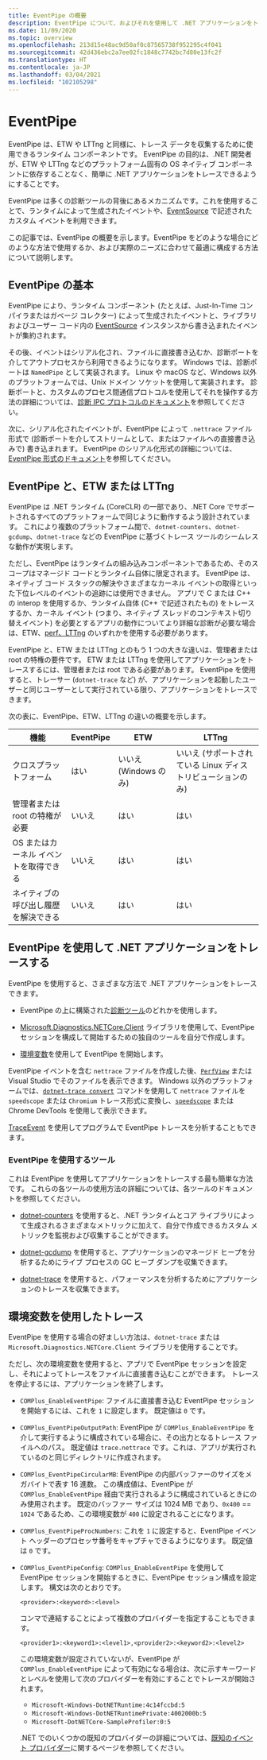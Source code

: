 ```yaml
---
title: EventPipe の概要
description: EventPipe について、およびそれを使用して .NET アプリケーションをトレースし、パフォーマンスの問題を診断する方法について説明します。
ms.date: 11/09/2020
ms.topic: overview
ms.openlocfilehash: 213d15e48ac9d50af0c87565738f952295c4f041
ms.sourcegitcommit: 42d436ebc2a7ee02fc1848c7742bc7d80e13fc2f
ms.translationtype: HT
ms.contentlocale: ja-JP
ms.lasthandoff: 03/04/2021
ms.locfileid: "102105298"
---
```

# <a name="eventpipe"></a>EventPipe

EventPipe は、ETW や LTTng と同様に、トレース データを収集するために使用できるランタイム コンポーネントです。 EventPipe の目的は、.NET 開発者が、ETW や LTTng などのプラットフォーム固有の OS ネイティブ コンポーネントに依存することなく、簡単に .NET アプリケーションをトレースできるようにすることです。

EventPipe は多くの診断ツールの背後にあるメカニズムです。これを使用することで、ランタイムによって生成されたイベントや、[EventSource](xref:System.Diagnostics.Tracing.EventSource) で記述されたカスタム イベントを利用できます。

この記事では、EventPipe の概要を示します。EventPipe をどのような場合にどのような方法で使用するか、および実際のニーズに合わせて最適に構成する方法について説明します。

## <a name="eventpipe-basics"></a>EventPipe の基本

EventPipe により、ランタイム コンポーネント (たとえば、Just-In-Time コンパイラまたはガベージ コレクター) によって生成されたイベントと、ライブラリおよびユーザー コード内の [EventSource](xref:System.Diagnostics.Tracing.EventSource) インスタンスから書き込まれたイベントが集約されます。

その後、イベントはシリアル化され、ファイルに直接書き込むか、診断ポートを介してアウトプロセスから利用できるようになります。 Windows では、診断ポートは `NamedPipe` として実装されます。 Linux や macOS など、Windows 以外のプラットフォームでは、Unix ドメイン ソケットを使用して実装されます。 診断ポートと、カスタムのプロセス間通信プロトコルを使用してそれを操作する方法の詳細については、[診断 IPC プロトコルのドキュメント](https://github.com/dotnet/diagnostics/blob/master/documentation/design-docs/ipc-protocol.md)を参照してください。

次に、シリアル化されたイベントが、EventPipe によって `.nettrace` ファイル形式で (診断ポートを介してストリームとして、またはファイルへの直接書き込みで) 書き込まれます。 EventPipe のシリアル化形式の詳細については、[EventPipe 形式のドキュメント](https://github.com/microsoft/perfview/blob/master/src/TraceEvent/EventPipe/EventPipeFormat.md)を参照してください。

## <a name="eventpipe-vs-etwlttng"></a>EventPipe と、ETW または LTTng

EventPipe は .NET ランタイム (CoreCLR) の一部であり、.NET Core でサポートされるすべてのプラットフォームで同じように動作するよう設計されています。 これにより複数のプラットフォーム間で、`dotnet-counters`、`dotnet-gcdump`、`dotnet-trace` などの EventPipe に基づくトレース ツールのシームレスな動作が実現します。

ただし、EventPipe はランタイムの組み込みコンポーネントであるため、そのスコープはマネージド コードとランタイム自体に限定されます。 EventPipe は、ネイティブ コード スタックの解決やさまざまなカーネル イベントの取得といった下位レベルのイベントの追跡には使用できません。 アプリで C または C++ の interop を使用するか、ランタイム自体 (C++ で記述されたもの) をトレースするか、カーネル イベント (つまり、ネイティブ スレッドのコンテキスト切り替えイベント) を必要とするアプリの動作についてより詳細な診断が必要な場合は、ETW、[perf、LTTng](./trace-perfcollect-lttng.md) のいずれかを使用する必要があります。

EventPipe と、ETW または LTTng とのもう 1 つの大きな違いは、管理者または root の特権の要件です。 ETW または LTTng を使用してアプリケーションをトレースするには、管理者または root である必要があります。 EventPipe を使用すると、トレーサー (`dotnet-trace` など) が、アプリケーションを起動したユーザーと同じユーザーとして実行されている限り、アプリケーションをトレースできます。

次の表に、EventPipe、ETW、LTTng の違いの概要を示します。

|機能|EventPipe|ETW|LTTng|
|-------|---------|---|-----------|
|クロスプラットフォーム|はい|いいえ (Windows のみ)|いいえ (サポートされている Linux ディストリビューションのみ)|
|管理者または root の特権が必要|いいえ|はい|はい|
|OS またはカーネル イベントを取得できる|いいえ|はい|はい|
|ネイティブの呼び出し履歴を解決できる|いいえ|はい|はい|

## <a name="use-eventpipe-to-trace-your-net-application"></a>EventPipe を使用して .NET アプリケーションをトレースする

EventPipe を使用すると、さまざまな方法で .NET アプリケーションをトレースできます。

* EventPipe の上に構築された[診断ツール](#tools-that-use-eventpipe)のどれかを使用します。

* [Microsoft.Diagnostics.NETCore.Client](https://github.com/dotnet/diagnostics/blob/master/documentation/diagnostics-client-library-instructions.md) ライブラリを使用して、EventPipe セッションを構成して開始するための独自のツールを自分で作成します。

* [環境変数](#trace-using-environment-variables)を使用して EventPipe を開始します。

EventPipe イベントを含む `nettrace` ファイルを作成した後、[`PerfView`](https://github.com/Microsoft/perfview#perfview-overview) または Visual Studio でそのファイルを表示できます。 Windows 以外のプラットフォームでは、[`dotnet-trace convert`](./dotnet-trace.md#dotnet-trace-convert) コマンドを使用して `nettrace` ファイルを `speedscope` または `Chromium` トレース形式に変換し、[`speedscope`](https://www.speedscope.app/) または Chrome DevTools を使用して表示できます。

[TraceEvent](https://github.com/Microsoft/perfview/blob/master/documentation/TraceEvent/TraceEventLibrary.md) を使用してプログラムで EventPipe トレースを分析することもできます。

### <a name="tools-that-use-eventpipe"></a>EventPipe を使用するツール

これは EventPipe を使用してアプリケーションをトレースする最も簡単な方法です。 これらの各ツールの使用方法の詳細については、各ツールのドキュメントを参照してください。

* [dotnet-counters](./dotnet-counters.md) を使用すると、.NET ランタイムとコア ライブラリによって生成されるさまざまなメトリックに加えて、自分で作成できるカスタム メトリックを監視および収集することができます。

* [dotnet-gcdump](./dotnet-gcdump.md) を使用すると、アプリケーションのマネージド ヒープを分析するためにライブ プロセスの GC ヒープ ダンプを収集できます。

* [dotnet-trace](./dotnet-trace.md) を使用すると、パフォーマンスを分析するためにアプリケーションのトレースを収集できます。

## <a name="trace-using-environment-variables"></a>環境変数を使用したトレース

EventPipe を使用する場合の好ましい方法は、`dotnet-trace` または `Microsoft.Diagnostics.NETCore.Client` ライブラリを使用することです。

ただし、次の環境変数を使用すると、アプリで EventPipe セッションを設定し、それによってトレースをファイルに直接書き込むことができます。 トレースを停止するには、アプリケーションを終了します。

* `COMPlus_EnableEventPipe`: ファイルに直接書き込む EventPipe セッションを開始するには、これを `1` に設定します。 既定値は `0` です。

* `COMPlus_EventPipeOutputPath`: EventPipe が `COMPlus_EnableEventPipe` を介して実行するように構成されている場合に、その出力となるトレース ファイルへのパス。 既定値は `trace.nettrace` です。これは、アプリが実行されているのと同じディレクトリに作成されます。

* `COMPlus_EventPipeCircularMB`: EventPipe の内部バッファーのサイズをメガバイトで表す 16 進数。 この構成値は、EventPipe が `COMPlus_EnableEventPipe` 経由で実行されるように構成されているときにのみ使用されます。 既定のバッファー サイズは 1024 MB であり、`0x400` == `1024` であるため、この環境変数が `400` に設定されることになります。

* `COMPlus_EventPipeProcNumbers`: これを `1` に設定すると、EventPipe イベント ヘッダーのプロセッサ番号をキャプチャできるようになります。 既定値は `0` です。

* `COMPlus_EventPipeConfig`: `COMPlus_EnableEventPipe` を使用して EventPipe セッションを開始するときに、EventPipe セッション構成を設定します。
  構文は次のとおりです。

  `<provider>:<keyword>:<level>`

  コンマで連結することによって複数のプロバイダーを指定することもできます。

  `<provider1>:<keyword1>:<level1>,<provider2>:<keyword2>:<level2>`

  この環境変数が設定されていないが、EventPipe が `COMPlus_EnableEventPipe` によって有効になる場合は、次に示すキーワードとレベルを使用して次のプロバイダーを有効にすることでトレースが開始されます。

  - `Microsoft-Windows-DotNETRuntime:4c14fccbd:5`
  - `Microsoft-Windows-DotNETRuntimePrivate:4002000b:5`
  - `Microsoft-DotNETCore-SampleProfiler:0:5`

  .NET でのいくつかの既知のプロバイダーの詳細については、[既知のイベント プロバイダー](./well-known-event-providers.md)に関するページを参照してください。
